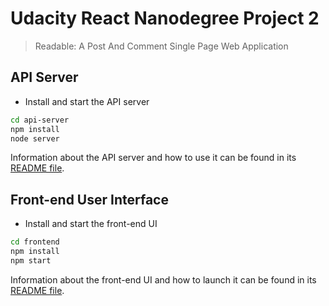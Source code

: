 # Udacity React Nanodegree Project 2
> Readable: A Post And Comment Single Page Web Application

## API Server

* Install and start the API server
```bash
cd api-server
npm install
node server
```

Information about the API server and how to use it can be found in its [README file](api-server/README.md).

## Front-end User Interface

* Install and start the front-end UI
```bash
cd frontend
npm install
npm start
```

Information about the front-end UI and how to launch it can be found in its [README file](frontend/README.md).